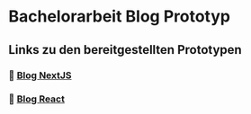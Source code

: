 # Bachelorarbeit Blog Prototyp

## Links zu den bereitgestellten Prototypen

### 🔗 [Blog NextJS](https://bachelorarbeit-blog-prototyp.vercel.app/)

### 🔗 [Blog React](https://bachelorarbeit-blog-prototyp-x3f4.vercel.app/)
